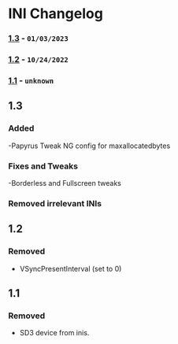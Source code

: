 # INI Changelog
### [1.3](#13) - `01/03/2023`
### [1.2](#12) - `10/24/2022`
### [1.1](#11) - `unknown`

## 1.3

### Added

-Papyrus Tweak NG config for maxallocatedbytes

### Fixes and Tweaks

-Borderless and Fullscreen tweaks

### Removed irrelevant INIs

## 1.2

### Removed
- VSyncPresentInterval (set to 0)


## 1.1

### Removed
- SD3 device from inis.
